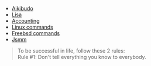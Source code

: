 
<ul id="menu_sub">
    <li>
        <a href="aikibudo.html" title="Aikibudo">Aikibudo</a>
    </li>
    <li>
        <a href="lisa.html" title="Lisa">Lisa</a>
    </li>
    <li>
        <a href="accounting.html" title="Accounting">Accounting</a>
    </li>
    <li>
        <a href="cmd_linux.html" title="Linux commands">Linux commands</a>
    </li>
    <li>
        <a href="cmd_freebsd.html" title="Freebsd commands">Freebsd commands</a>
    </li>
    <li>
        <a href="jsmm/index.html" title="JS Money Management Applications">Jsmm</a>
    </li>
</ul>

> To be successful in life, follow these 2 rules:<br />
>    Rule \#1: Don't tell everything you know to everybody.
